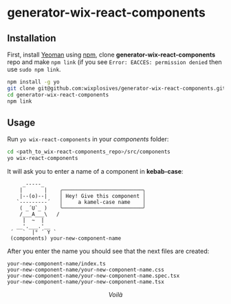 # generator-wix-react-components


## Installation

First, install [Yeoman](http://yeoman.io) using [npm](https://www.npmjs.com/), clone **generator-wix-react-components** repo and make `npm link` (if you see `Error: EACCES: permission denied` then use `sudo npm link`.

```bash
npm install -g yo
git clone git@github.com:wixplosives/generator-wix-react-components.git
cd generator-wix-react-components
npm link
```



## Usage

Run `yo wix-react-components` in your *components* folder:

```bash
cd <path_to_wix-react-components_repo>/src/components
yo wix-react-components
```



It will ask you to enter a name of a component in **kebab-case**:

```
     _-----_
    |       |    ╭──────────────────────────╮
    |--(o)--|    │ Hey! Give this component │
   `---------´   │     a kamel-case name    │
    ( _´U`_ )    ╰──────────────────────────╯
    /___A___\   /
     |  ~  |
   __'.___.'__
 ´   `  |° ´ Y `
 (components) your-new-component-name 
```

After you enter the name you should see that the next files are created:

```
your-new-component-name/index.ts
your-new-component-name/your-new-component-name.css
your-new-component-name/your-new-component-name.spec.tsx
your-new-component-name/your-new-component-name.tsx
```


$$
Voilà
$$

